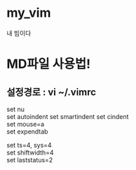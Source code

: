 # my_vim
내 빔이다

# MD파일 사용법!
[^1]:문장의 끝에 스페이스바를 두번누르던지 엔터를 두번눌러야지 다음줄로 넘어갑니다.  
[^2]:# 을 이용하여 정할수 있으며 아래와 같이 #의 개수에 따라 크기가 달라집니다.  
[^3]:강조는 ** **을 강조하고 싶은 부분의 양쪽을 감싸주면 됩니다.**  
[^4]:기울임체는 *** ***을 기울이고 싶은 부분의 양쪽을 감싸주면 됩니다.***  
[^5]:취소선은 ~~ ~~을 취소선을 넣고싶은 부분의 양쪾을 감싸주면 됩니다.~~  
[^6]:코드 넣기 기능은 ''' ```언어 ```로 감싸주면 되고 자동 하이라이트를 지원합니다.  
[^7]:인용을 하려면 문장 앞에 >를 붙이면 됩니다.    

## 설정경로 : vi ~/.vimrc

set nu  
set autoindent
set smartindent
set cindent  
set mouse=a  
set expendtab  

set ts=4, sys=4  
set shiftwidth=4  
set laststatus=2  
